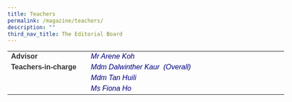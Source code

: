 ```yaml
---
title: Teachers
permalink: /magazine/teachers/
description: ""
third_nav_title: The Editorial Board
---
```

<table style="width: 620px; border-color: #140303;"><tbody><tr><td style="width: 161.646px;"><span style="color: #333333;"><strong><span style="font-family: helvetica, arial, sans-serif;">Advisor</span></strong></span></td><td style="width: 443.354px;"><span style="color: #000080;"><em><span style="font-family: helvetica, arial, sans-serif;">&nbsp;Mr Arene Koh&nbsp;</span></em></span></td></tr><tr><td style="width: 161.646px;"><span style="color: #333333;"><strong><span style="font-family: helvetica, arial, sans-serif;">Teachers-in-charge</span></strong></span></td><td style="width: 443.354px;"><span style="color: #000080;"><em><span style="font-family: helvetica, arial, sans-serif;">&nbsp;Mdm Dalwinther Kaur&nbsp; (Overall)</span></em></span></td></tr><tr><td style="width: 161.646px;"></td><td style="width: 443.354px;"><span style="color: #000080;"><em><span style="font-family: helvetica, arial, sans-serif;">&nbsp;Mdm Tan Huili</span></em></span></td></tr><tr><td style="width: 161.646px;"></td><td style="width: 443.354px;"><span style="color: #000080;"><em><span style="font-family: helvetica, arial, sans-serif;">&nbsp;Ms Fiona Ho</span></em></span></td></tr></tbody></table>
